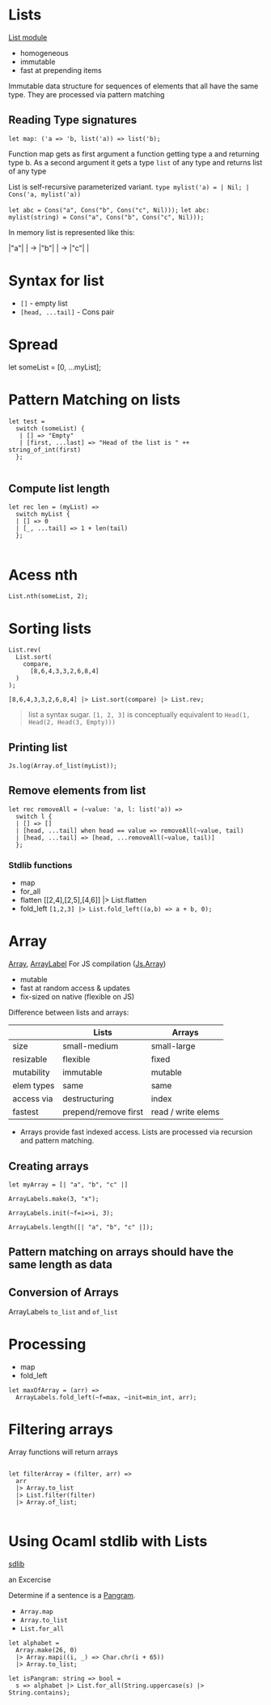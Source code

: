 # Lists

[List module](https://reasonml.github.io/api/List.html)

- homogeneous
- immutable
- fast at prepending items

Immutable data structure for sequences of elements that all have the same type. 
They are processed via pattern matching

## Reading Type signatures

`let map: ('a => 'b, list('a)) => list('b);`

Function map gets as first argument a function getting type a and returning type b. As a second argument it gets a type `list` of any type and returns list of any type

List is self-recursive parameterized variant.
`
type mylist('a) =
  | Nil;
  | Cons('a, mylist('a))
`

`let abc = Cons("a", Cons("b", Cons("c", Nil)));`
`let abc: mylist(string) = Cons("a", Cons("b", Cons("c", Nil)));`

In memory list is represented like this:

|"a"|  | -> |"b"|  | -> |"c"|  |

#  Syntax for list

- `[]` - empty list
- `[head, ...tail]` - Cons pair

# Spread

let someList = [0, ...myList];

# Pattern Matching on lists
```
let test = 
  switch (someList) {
   | [] => "Empty"
   | [first, ...last] => "Head of the list is " ++ string_of_int(first)
  };
  
```

## Compute list length 

```
let rec len = (myList) =>
  switch myList {
  | [] => 0
  | [_, ...tail] => 1 + len(tail)
  };
  
```
 # Acess nth
 `List.nth(someList, 2);`

# Sorting lists

```
List.rev(
  List.sort(
    compare, 
      [8,6,4,3,3,2,6,8,4]
  )
);

[8,6,4,3,3,2,6,8,4] |> List.sort(compare) |> List.rev;
```
> list a syntax sugar. `[1, 2, 3]` is conceptually equivalent to `Head(1, Head(2, Head(3, Empty)))`

## Printing list

`Js.log(Array.of_list(myList));`

## Remove elements from list

```
let rec removeAll = (~value: 'a, l: list('a)) =>
  switch l {
  | [] => []
  | [head, ...tail] when head == value => removeAll(~value, tail)
  | [head, ...tail] => [head, ...removeAll(~value, tail)]
  };
```


### Stdlib functions

- map
- for_all
- flatten
[[2,4],[2,5],[4,6]] |> List.flatten
- fold_left
`[1,2,3] |> List.fold_left((a,b) => a + b, 0);`

# Array
[Array](https://reasonml.github.io/api/Array.html), [ArrayLabel](https://reasonml.github.io/api/ArrayLabels.html)
For JS compilation ([Js.Array](https://bucklescript.github.io/bucklescript/api/Js.Array.html))

- mutable 
- fast at random access & updates
- fix-sized on native (flexible on JS)

Difference between lists and arrays:


|            | Lists                | Arrays             |
| ---------- | -------------------- | ------------------ |
| size       | small-medium         | small-large        |
| resizable  | flexible             | fixed              |
| mutability | immutable            | mutable            |
| elem types | same                 | same               |
| access via | destructuring        | index              |
| fastest    | prepend/remove first | read / write elems |

- Arrays provide fast indexed access. Lists are processed via recursion and pattern matching.

## Creating arrays

`let myArray = [| "a", "b", "c" |]`

`ArrayLabels.make(3, "x");`

`ArrayLabels.init(~f=i=>i, 3);`

`ArrayLabels.length([| "a", "b", "c" |]);`



## Pattern matching on arrays should have the same length as data


## Conversion of Arrays

ArrayLabels `to_list` and `of_list`


# Processing

- map
- fold_left
```
let maxOfArray = (arr) =>
  ArrayLabels.fold_left(~f=max, ~init=min_int, arr);
```
# Filtering arrays

Array functions will return arrays 

```

let filterArray = (filter, arr) =>
  arr
  |> Array.to_list
  |> List.filter(filter)
  |> Array.of_list;
  
```

# Using Ocaml stdlib with Lists

[sdlib](https://reasonml.github.io/api/index)

an Excercise

Determine if a sentence is a [Pangram](https://en.wikipedia.org/wiki/Pangram). 

- `Array.map`
- `Array.to_list`
- `List.for_all`
```
let alphabet =
  Array.make(26, 0)
  |> Array.mapi((i, _) => Char.chr(i + 65))
  |> Array.to_list;

let isPangram: string => bool =
  s => alphabet |> List.for_all(String.uppercase(s) |> String.contains);
```
